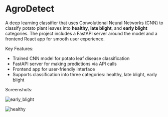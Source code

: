 # AgroDetect

A deep learning classifier that uses Convolutional Neural Networks (CNN) to classify potato plant leaves into __healthy__, __late blight__, and __early blight__ categories. The project includes a FastAPI server around the model and a frontend React app for smooth user experience.

Key Features:
- Trained CNN model for potato leaf disease classification
- FastAPI server for making predictions via API calls
- Frontend app for user-friendly interface
- Supports classification into three categories: healthy, late blight, early blight

Screenshots:

![early_blight](https://github.com/purnamrita/AgroDetect/assets/90690424/214df12c-e502-4aa7-aec5-28d1c3559d44)

![healthy](https://github.com/purnamrita/AgroDetect/assets/90690424/e2f3ba4c-3b08-4d93-84e6-b8066bf14a41)
